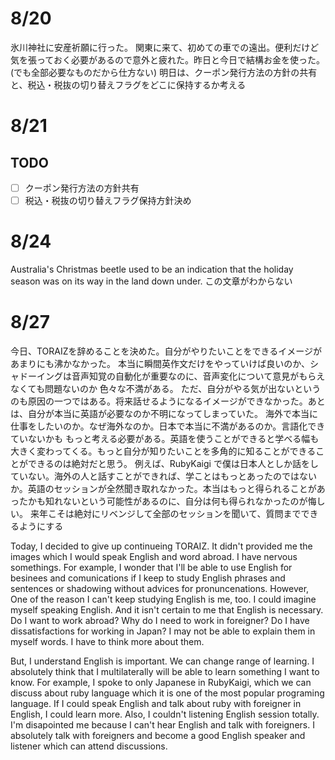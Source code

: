 # 8/20

氷川神社に安産祈願に行った。
関東に来て、初めての車での遠出。便利だけど気を張っておく必要があるので意外と疲れた。昨日と今日で結構お金を使った。(でも全部必要なものだから仕方ない)
明日は、クーポン発行方法の方針の共有と、税込・税抜の切り替えフラグをどこに保持するか考える

# 8/21

## TODO

- [ ] クーポン発行方法の方針共有
- [ ] 税込・税抜の切り替えフラグ保持方針決め

# 8/24

Australia's Christmas beetle used to be an indication that the holiday season was on its way in the land down under.
この文章がわからない

# 8/27

今日、TORAIZを辞めることを決めた。自分がやりたいことをできるイメージがあまりにも沸かなかった。
本当に瞬間英作文だけをやっていけば良いのか、シャドーイングは音声知覚の自動化が重要なのに、音声変化について意見がもらえなくても問題ないのか
色々な不満がある。
ただ、自分がやる気が出ないというのも原因の一つではある。将来話せるようになるイメージができなかった。あとは、自分が本当に英語が必要なのか不明になってしまっていた。
海外で本当に仕事をしたいのか。なぜ海外なのか。日本で本当に不満があるのか。言語化できていないかも
もっと考える必要がある。英語を使うことができると学べる幅も大きく変わってくる。もっと自分が知りたいことを多角的に知ることができることができるのは絶対だと思う。
例えば、RubyKaigi で僕は日本人としか話をしていない。海外の人と話すことができれば、学ことはもっとあったのではないか。英語のセッションが全然聞き取れなかった。本当はもっと得られることがあったかも知れないという可能性があるのに、自分は何も得られなかったのが悔しい。
来年こそは絶対にリベンジして全部のセッションを聞いて、質問までできるようにする

Today, I decided to give up continueing TORAIZ. It didn't provided me the images which I would speak English and word abroad.
I have nervous somethings. For example, I wonder that I'll be able to use English for besinees and comunications if I keep to study English phrases and sentences or shadowing without advices for pronuncenations.
However, One of the reason I can't keep studying English is me, too. I could imagine myself speaking English. And it isn't certain to me that English is necessary.
Do I want to work abroad? Why do I need to work in foreigner? Do I have dissatisfactions for working in Japan? I may not be able to explain them in myself words. I have to think more about them.

But, I understand English is important. We can change range of learning. I absolutely think that I multilaterally will be able to learn something I want to know.
For example, I spoke to only Japanese in RubyKaigi, which we can discuss about ruby language which it is one of the most popular programing language.
If I could speak English and talk about ruby with foreigner in English, I could learn more. Also, I couldn't listening English session totally. I'm disapointed me because I can't hear English and talk with foreigners.
I absolutely talk with foreigners and become a good English speaker and listener which can attend discussions.
